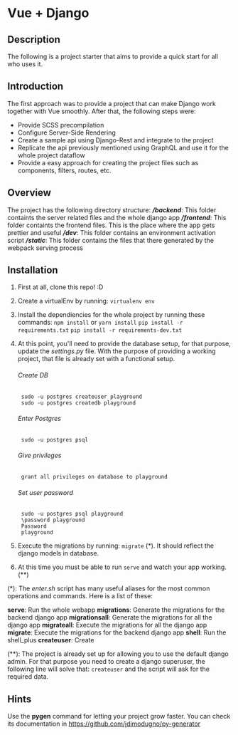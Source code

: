 # Vue + Django

## Description
The following is a project starter that aims to provide a quick start for all who uses it.

## Introduction

The first approach was to provide a project that can make Django work together with Vue smoothly.
After that, the following steps were:
- Provide SCSS precompilation
- Configure Server-Side Rendering
- Create a sample api using Django-Rest and integrate to the project
- Replicate the api previously mentioned using GraphQL and use it for the whole project dataflow
- Provide a easy approach for creating the project files such as components, filters, routes, etc.

## Overview

The project has the following directory structure:
***/backend***: This folder containts the server related files and the whole django app
***/frontend***: This folder containts the frontend files. This is the place where the app gets prettier and useful
***/dev***: This folder contains an environment activation script
***/static***: This folder contains the files that there generated by the webpack serving process


## Installation

1) First at all, clone this repo! :D
2) Create a virtualEnv by running: `virtualenv env`
3) Install the dependiencies for the whole project by running these commands:
    `npm install` or `yarn install`
    `pip install -r requirements.txt`
    `pip install -r requirements-dev.txt`
4) At this point, you'll need to provide the database setup, for that purpose, update the *settings.py* file. With the purpose of providing a working project, that file is already set with a functional setup.


    ###### Create DB

        sudo -u postgres createuser playground
        sudo -u postgres createdb playground

    ###### Enter Postgres

        sudo -u postgres psql

    ###### Give privileges

        grant all privileges on database to playground

    ###### Set user password

        sudo -u postgres psql playground
        \password playground
        Password
        playground


5) Execute the migrations by running: `migrate` (*). It should reflect the django models in database.
6) At this time you must be able to run `serve` and watch your app working. (**)

(\*): The *enter.sh* script has many useful aliases for the most common operations and commands. Here is a list of these:

**serve**: Run the whole webapp
**migrations**: Generate the migrations for the backend django app
**migrationsall**: Generate the migrations for all the django app
**migrateall**: Execute the migrations for all the django app
**migrate**: Execute the migrations for the backend django app
**shell**: Run the shell_plus
**createuser**: Create

(\*\*): The project is already set up for allowing you to use the default django admin. For that purpose you need to create a django superuser, the following line will solve that: `createuser` and the script will ask for the required data.

## Hints
Use the **pygen** command for letting your project grow faster.
You can check its documentation in https://github.com/jdimodugno/py-generator
